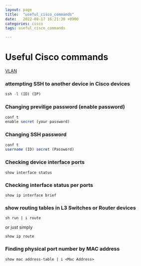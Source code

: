 ```yaml
---
layout: page
title:  "useful_cisco_commands"
date:   2022-08-17 16:21:30 +0900
categories: cisco
tags: useful_cisco_commands

---
```


# Useful Cisco commands


[VLAN](Useful%20Cisco%20commands%20381e53546556453ca4e2af699002fc1f/VLAN%2022fcc80cf580498f9ca3d14326e29939.md)


### attempting SSH to another device in Cisco devices

```jsx
ssh -l (ID) (IP)
```

### Changing previlige password (enable password)

```jsx
conf t
enable secret (your password)
```

### Changing SSH password

```jsx
conf t
username (ID) secret (Password)
```

### Checking device interface ports

```
show interface status
```

### Checking interface status per ports

```
show ip interface brief
```

### show routing tables in L3 Switches or Router devices

```
sh run | i route
```

or just simply

```
show ip route
```

### Finding physical port number by MAC address

```
show mac address-table | i <Mac Address>
```